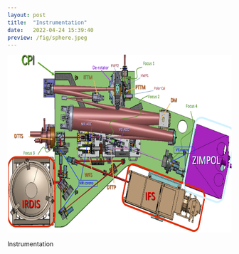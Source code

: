 ```yaml
---
layout: post
title:  "Instrumentation"
date:   2022-04-24 15:39:40
preview: /fig/sphere.jpeg
---
```


<img src="/fig/sphere.jpeg"  height="400">

Instrumentation
